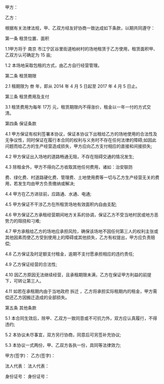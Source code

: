 
 


甲方：


乙方：


根据有关法律法规，甲、乙双方经友好协商一致达成如下条款，以期共同遵守：


第一条 租赁位置、面积


1.1甲方将于
南京
市江宁区谷里街道柏树村的场地租赁于乙方使用，租赁面积甲、乙双方认可确定为 15 亩;


1.2 本场地采取包租的方式，由乙方自行经营管理。


第二条 租赁期限


2.1 租期限为 叁 年，即从 2014 年 4 月 5 日起至 2017 年 4 月 5 日止。


第三条 租赁费用及支付


3.1 租赁费用为每年 17万 元，租赁期限内不得涨价，租金以一年一付的方式交清。


第四条 保证条款


4.1 甲方保证有权利签署本协议，保证本协议下出租给乙方的场地使用的合法性及无争议性，同时保证在履行本合同的权利与义务时不存在任何法律的障碍;如因此问题而给乙方的生产经营造成损失，甲方应向乙方支付相应的直接和间接损失;


4.2 甲方保证出入场地的道路畅通无阻，不存在阻碍交通的情况发生;


4.3 除租金外，甲方不得向乙方收取其他任何费用，诸如：治安联防


费、绿化费、村道路硬化费、管理费、土地使用费等一切与乙方生产经营无关的费用，若发生均由甲方负责缴纳或解决;


4.4 甲方在乙方进驻前，应路通、水通、电通;


4.5 甲方保证不干涉乙方在所租赁场地有效面积内自由支配;


4.6 甲方保证乙方承租经营期间地方关系的协调，保证乙方不受当地村民或地方恶势力的阻挠和刁难;


4.7 甲方承租给乙方的场地应承担风险，确保该场地不因任何第三人的权利主张或其他因素而使乙方受到使用上的障碍或其他损失，乙方有权提出，甲方应负责赔偿;


4.8 乙方保证及时足额支付租金，逾期不支付愿承担相应的违约责任;


4.9 乙方保证经营的合法性;


4.10 因乙方原因无法继续经营，且承租期限未满，乙方在保证甲方利益的前提下，可转让第三人。


4.11 如若在承租期内由于当地政府
拆迁
，乙方将承担实际租期内的租金，甲方需偿还乙方因搬迁造成的全部损失。


第五条 其他条款


5.1 本合同生效后，除甲、乙双方一致同意或不可抗力外，双方应认真履行，不得违约;


5.2 本协议未尽事宜，双方另行协商，同意后可另签补充协议;


5.3 本协议一式两份，甲、乙双方各执一份，具同等法律效力;


甲方(签字)： 乙方(签字)：


法人代表： 法人代表：


身份证号： 身份证号：
 


 

 
 
 
 
 
  


  
 

  


  


  
 
 
 
 

